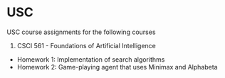 # USC
USC course assignments for the following courses

1. CSCI 561 - Foundations of Artificial Intelligence
  - Homework 1: Implementation of search algorithms
  - Homework 2: Game-playing agent that uses Minimax and Alphabeta
